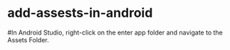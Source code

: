 # add-assests-in-android

#In Android Studio,
right-click on the enter app folder and navigate to the Assets Folder.
